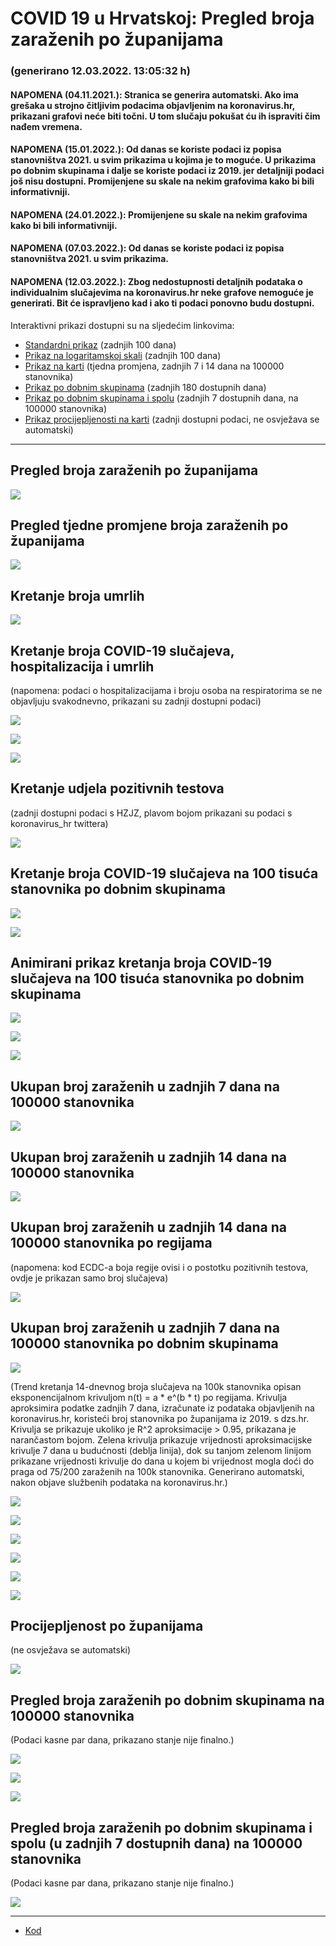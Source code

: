 # COVID 19 u Hrvatskoj: Pregled broja zaraženih po županijama

### (generirano 12.03.2022. 13:05:32 h)

#### NAPOMENA (04.11.2021.): Stranica se generira automatski. Ako ima grešaka u strojno čitljivim podacima objavljenim na koronavirus.hr, prikazani grafovi neće biti točni. U tom slučaju pokušat ću ih ispraviti čim nađem vremena.

#### NAPOMENA (15.01.2022.): Od danas se koriste podaci iz popisa stanovništva 2021. u svim prikazima u kojima je to moguće. U prikazima po dobnim skupinama i dalje se koriste podaci iz 2019. jer detaljniji podaci još nisu dostupni. Promijenjene su skale na nekim grafovima kako bi bili informativniji.

#### NAPOMENA (24.01.2022.): Promijenjene su skale na nekim grafovima kako bi bili informativniji.

#### NAPOMENA (07.03.2022.): Od danas se koriste podaci iz popisa stanovništva 2021. u svim prikazima.

#### NAPOMENA (12.03.2022.): Zbog nedostupnosti detaljnih podataka o individualnim slučajevima na koronavirus.hr neke grafove nemoguće je generirati. Bit će ispravljeno kad i ako ti podaci ponovno budu dostupni.

Interaktivni prikazi dostupni su na sljedećim linkovima:

- [Standardni prikaz](html/index.html) (zadnjih 100 dana)
- [Prikaz na logaritamskoj skali](html/index_log.html) (zadnjih 100 dana)
- [Prikaz na karti](html/index_map.html) (tjedna promjena, zadnjih 7 i 14 dana na 100000 stanovnika)
- [Prikaz po dobnim skupinama](html/index_per_age.html) (zadnjih 180 dostupnih dana)
- [Prikaz po dobnim skupinama i spolu](html/index_pyramid.html) (zadnjih 7 dostupnih dana, na 100000 stanovnika)
- [Prikaz procijepljenosti na karti](html/index_vaccination.html) (zadnji dostupni podaci, ne osvježava se automatski)

-----

## Pregled broja zaraženih po županijama

![](img/2022_03_11_line_plots.png)

## Pregled tjedne promjene broja zaraženih po županijama

![](img/2022_03_11_map.png)

## Kretanje broja umrlih

![](img/2022_03_11_deaths_shaded.png)

## Kretanje broja COVID-19 slučajeva, hospitalizacija i umrlih

(napomena: podaci o hospitalizacijama i broju osoba na respiratorima se ne objavljuju svakodnevno, prikazani su zadnji dostupni podaci)

![](img/2022_03_11_cases_hospitalisations_deaths.png)

![](img/2022_03_11_cases_hospitalisations_deaths_log.png)

![](img/2022_03_11_cases_hospitalisations_deaths_log_age.png)

## Kretanje udjela pozitivnih testova

(zadnji dostupni podaci s HZJZ, plavom bojom prikazani su podaci s koronavirus_hr twittera)

![](img/2022_03_11_percentage_positive_tests.png)

## Kretanje broja COVID-19 slučajeva na 100 tisuća stanovnika po dobnim skupinama

![](img/2022_03_11_cases_per_age_group_lines.png)

![](img/2022_03_11_cases_per_age_group_lines_log.png)

## Animirani prikaz kretanja broja COVID-19 slučajeva na 100 tisuća stanovnika po dobnim skupinama

![](img/2022_03_11anim_aug_1200.gif)

![](img/anim_cases_2022_03_11_vs_2020.gif)

![](img/2022_03_11all_counties_dots.png)

## Ukupan broj zaraženih u zadnjih 7 dana na 100000 stanovnika

![](img/2022_03_11_map_7_day_per_100k.png)

## Ukupan broj zaraženih u zadnjih 14 dana na 100000 stanovnika

![](img/2022_03_11_map_14_day_per_100k.png)

## Ukupan broj zaraženih u zadnjih 14 dana na 100000 stanovnika po regijama

(napomena: kod ECDC-a boja regije ovisi i o postotku pozitivnih testova, ovdje je prikazan samo broj slučajeva)

![](img/2022_03_11_map_14_day_per_100k_region.png)

## Ukupan broj zaraženih u zadnjih 7 dana na 100000 stanovnika po dobnim skupinama

![](img/2022_03_11_map_7_day_per_100k_age_groups.png)

(Trend kretanja 14-dnevnog broja slučajeva na 100k stanovnika opisan eksponencijalnom krivuljom n(t) = a * e^(b * t) po regijama. Krivulja aproksimira podatke zadnjih 7 dana, izračunate iz podataka objavljenih na koronavirus.hr, koristeći broj stanovnika po županijama iz 2019. s dzs.hr. Krivulja se prikazuje ukoliko je R^2 aproksimacije > 0.95, prikazana je narančastom bojom. Zelena krivulja prikazuje vrijednosti aproksimacijske krivulje 7 dana u budućnosti (deblja linija), dok su tanjom zelenom linijom prikazane vrijednosti krivulje do dana u kojem bi vrijednost mogla doći do praga od 75/200 zaraženih na 100k stanovnika. Generirano automatski, nakon objave službenih podataka na koronavirus.hr.)

![](img/2022_03_11_current_Jadranska_Hrvatska.png)

![](img/2022_03_11_current_Panonska_Hrvatska.png)

![](img/2022_03_11_current_Grad_Zagreb.png)

![](img/2022_03_11_current_Sjeverna_Hrvatska.png)

![](img/2022_03_11_current_Republika_Hrvatska.png)

![](img/2022_03_11_cases_hospitalisations_deaths_Republika_Hrvatska.png)

## Procijepljenost po županijama

(ne osvježava se automatski)

![](img/2022_03_11_vaccination.png)

## Pregled broja zaraženih po dobnim skupinama na 100000 stanovnika

(Podaci kasne par dana, prikazano stanje nije finalno.)

![](img/2022_03_11_per_age_group.png)

![](img/2022_03_11_per_age_group_all_0.png)

![](img/2022_03_11_per_age_group_all_1.png)

## Pregled broja zaraženih po dobnim skupinama i spolu (u zadnjih 7 dostupnih dana) na 100000 stanovnika

(Podaci kasne par dana, prikazano stanje nije finalno.)

![](img/2022_03_11_pyramid.png)

-----

- [Kod](https://github.com/ppalasek/covid_plots_croatia)

